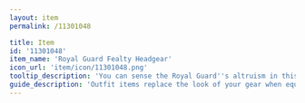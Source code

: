 ```yaml
---
layout: item
permalink: /11301048

title: Item
id: '11301048'
item_name: 'Royal Guard Fealty Headgear'
icon_url: 'item/icon/11301048.png'
tooltip_description: 'You can sense the Royal Guard''s altruism in this clothing''s clean, dignified design.'
guide_description: 'Outfit items replace the look of your gear when equipped.'
---
```

